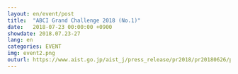 ```yaml
---
layout: en/event/post
title:  "ABCI Grand Challenge 2018 (No.1)"
date:   2018-07-23 00:00:00 +0900
showdate: 2018.07.23-27
lang: en
categories: EVENT
img: event2.png
outurl: https://www.aist.go.jp/aist_j/press_release/pr2018/pr20180626/pr20180626.html
---
```

